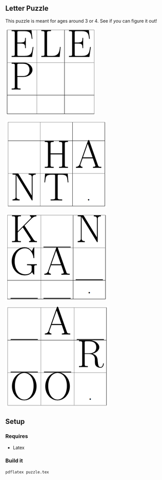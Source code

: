 ## Letter Puzzle

This puzzle is meant for ages around 3 or 4. See if _you_ can figure it out!

![one](https://github.com/namoopsoo/letter-puzzle/blob/master/screenshots/Screen%20Shot%202017-10-14%20at%2011.05.41%20AM.png?raw=true)

![two](https://github.com/namoopsoo/letter-puzzle/blob/master/screenshots/Screen%20Shot%202017-10-14%20at%2011.05.53%20AM.png?raw=true)

![three](https://github.com/namoopsoo/letter-puzzle/blob/master/screenshots/Screen%20Shot%202017-10-14%20at%2011.06.01%20AM.png?raw=true)

![four](https://github.com/namoopsoo/letter-puzzle/blob/master/screenshots/Screen%20Shot%202017-10-14%20at%2011.06.06%20AM.png?raw=true)


## Setup

### Requires
* Latex

### Build it

```
pdflatex puzzle.tex
```
